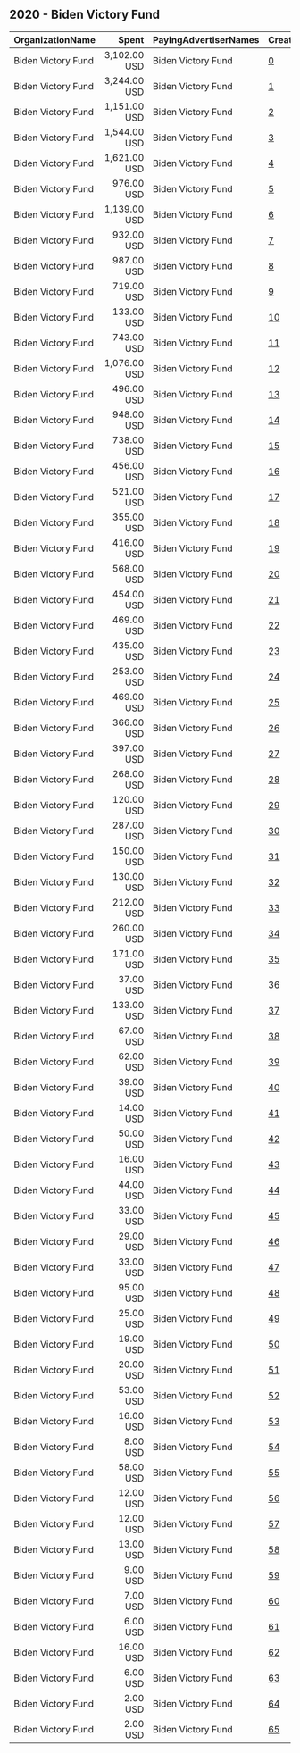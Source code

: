 ## 2020 - Biden Victory Fund 
|OrganizationName|Spent|PayingAdvertiserNames|CreativeUrls|Impressions|Genders|AgeBrackets|CountryCodes|BillingAddresses|CandidateBallotInformation|
|:---|---:|:---|:---|---:|:---|:---|:---|:---|:---|
|Biden Victory Fund|3,102.00 USD|Biden Victory Fund|[0](https://www.snap.com/political-ads/asset/d95e1d5dde98baa3f626d103ccd83d41a7a952434d83823c3875fc55f99d2b14?mediaType=png)|947,412||20+|united states|"430 South Capitol Street SE,Washington,20003,US"|Biden Victory Fund|
|Biden Victory Fund|3,244.00 USD|Biden Victory Fund|[1](https://www.snap.com/political-ads/asset/cc3e1587ecaffd19c59452a584100d831f7e13bb3f6e134cfc2ef09bd44cb594?mediaType=png)|832,474||25+|united states|"430 South Capitol Street SE,Washington,20003,US"|Biden Victory Fund|
|Biden Victory Fund|1,151.00 USD|Biden Victory Fund|[2](https://www.snap.com/political-ads/asset/532331901c9dc4de1202e26ee195b0317f338b69703534d9c8f9997f4b1b8c3a?mediaType=mp4)|509,720||18+|united states|"430 South Capitol Street SE,Washington,20003,US"|Biden Victory Fund|
|Biden Victory Fund|1,544.00 USD|Biden Victory Fund|[3](https://www.snap.com/political-ads/asset/cc3e1587ecaffd19c59452a584100d831f7e13bb3f6e134cfc2ef09bd44cb594?mediaType=png)|508,510||20+|united states|"430 South Capitol Street SE,Washington,20003,US"|Biden Victory Fund|
|Biden Victory Fund|1,621.00 USD|Biden Victory Fund|[4](https://www.snap.com/political-ads/asset/d95e1d5dde98baa3f626d103ccd83d41a7a952434d83823c3875fc55f99d2b14?mediaType=png)|486,114||20+|united states|"430 South Capitol Street SE,Washington,20003,US"|Biden Victory Fund|
|Biden Victory Fund|976.00 USD|Biden Victory Fund|[5](https://www.snap.com/political-ads/asset/532331901c9dc4de1202e26ee195b0317f338b69703534d9c8f9997f4b1b8c3a?mediaType=mp4)|470,783||18+|united states|"430 South Capitol Street SE,Washington,20003,US"|Biden Victory Fund|
|Biden Victory Fund|1,139.00 USD|Biden Victory Fund|[6](https://www.snap.com/political-ads/asset/532331901c9dc4de1202e26ee195b0317f338b69703534d9c8f9997f4b1b8c3a?mediaType=mp4)|468,908||18+|united states|"430 South Capitol Street SE,Washington,20003,US"|Biden Victory Fund|
|Biden Victory Fund|932.00 USD|Biden Victory Fund|[7](https://www.snap.com/political-ads/asset/a073a8439b5c3297fb429615430489291d5d70aee7ea0065c39593d9db954a94?mediaType=mp4)|440,864||18+|united states|"430 South Capitol Street SE,Washington,20003,US"|Biden Victory Fund|
|Biden Victory Fund|987.00 USD|Biden Victory Fund|[8](https://www.snap.com/political-ads/asset/532331901c9dc4de1202e26ee195b0317f338b69703534d9c8f9997f4b1b8c3a?mediaType=mp4)|339,569||23+|united states|"430 South Capitol Street SE,Washington,20003,US"|Biden Victory Fund|
|Biden Victory Fund|719.00 USD|Biden Victory Fund|[9](https://www.snap.com/political-ads/asset/532331901c9dc4de1202e26ee195b0317f338b69703534d9c8f9997f4b1b8c3a?mediaType=mp4)|308,532||18+|united states|"430 South Capitol Street SE,Washington,20003,US"|Biden Victory Fund|
|Biden Victory Fund|133.00 USD|Biden Victory Fund|[10](https://www.snap.com/political-ads/asset/1ba7fbab3f244ea4db0e52855969fd50ee2ba30c04b261d22fd6dca4cc79ec45?mediaType=png)|278,100||18+|united states|"430 South Capitol Street SE,Washington,20003,US"|Biden Victory Fund|
|Biden Victory Fund|743.00 USD|Biden Victory Fund|[11](https://www.snap.com/political-ads/asset/cc3e1587ecaffd19c59452a584100d831f7e13bb3f6e134cfc2ef09bd44cb594?mediaType=png)|263,644||20+|united states|"430 South Capitol Street SE,Washington,20003,US"|Biden Victory Fund|
|Biden Victory Fund|1,076.00 USD|Biden Victory Fund|[12](https://www.snap.com/political-ads/asset/a073a8439b5c3297fb429615430489291d5d70aee7ea0065c39593d9db954a94?mediaType=mp4)|257,655||18+|united states|"430 South Capitol Street SE,Washington,20003,US"|Biden Victory Fund|
|Biden Victory Fund|496.00 USD|Biden Victory Fund|[13](https://www.snap.com/political-ads/asset/a073a8439b5c3297fb429615430489291d5d70aee7ea0065c39593d9db954a94?mediaType=mp4)|231,359||18+|united states|"430 South Capitol Street SE,Washington,20003,US"|Biden Victory Fund|
|Biden Victory Fund|948.00 USD|Biden Victory Fund|[14](https://www.snap.com/political-ads/asset/532331901c9dc4de1202e26ee195b0317f338b69703534d9c8f9997f4b1b8c3a?mediaType=mp4)|219,291||18+|united states|"430 South Capitol Street SE,Washington,20003,US"|Biden Victory Fund|
|Biden Victory Fund|738.00 USD|Biden Victory Fund|[15](https://www.snap.com/political-ads/asset/a073a8439b5c3297fb429615430489291d5d70aee7ea0065c39593d9db954a94?mediaType=mp4)|187,557||18+|united states|"430 South Capitol Street SE,Washington,20003,US"|Biden Victory Fund|
|Biden Victory Fund|456.00 USD|Biden Victory Fund|[16](https://www.snap.com/political-ads/asset/a073a8439b5c3297fb429615430489291d5d70aee7ea0065c39593d9db954a94?mediaType=mp4)|177,690||18+|united states|"430 South Capitol Street SE,Washington,20003,US"|Biden Victory Fund|
|Biden Victory Fund|521.00 USD|Biden Victory Fund|[17](https://www.snap.com/political-ads/asset/a073a8439b5c3297fb429615430489291d5d70aee7ea0065c39593d9db954a94?mediaType=mp4)|171,808||18+|united states|"430 South Capitol Street SE,Washington,20003,US"|Biden Victory Fund|
|Biden Victory Fund|355.00 USD|Biden Victory Fund|[18](https://www.snap.com/political-ads/asset/532331901c9dc4de1202e26ee195b0317f338b69703534d9c8f9997f4b1b8c3a?mediaType=mp4)|131,984||18+|united states|"430 South Capitol Street SE,Washington,20003,US"|Biden Victory Fund|
|Biden Victory Fund|416.00 USD|Biden Victory Fund|[19](https://www.snap.com/political-ads/asset/532331901c9dc4de1202e26ee195b0317f338b69703534d9c8f9997f4b1b8c3a?mediaType=mp4)|131,960||18+|united states|"430 South Capitol Street SE,Washington,20003,US"|Biden Victory Fund|
|Biden Victory Fund|568.00 USD|Biden Victory Fund|[20](https://www.snap.com/political-ads/asset/a073a8439b5c3297fb429615430489291d5d70aee7ea0065c39593d9db954a94?mediaType=mp4)|129,292||18+|united states|"430 South Capitol Street SE,Washington,20003,US"|Biden Victory Fund|
|Biden Victory Fund|454.00 USD|Biden Victory Fund|[21](https://www.snap.com/political-ads/asset/a073a8439b5c3297fb429615430489291d5d70aee7ea0065c39593d9db954a94?mediaType=mp4)|121,681||18+|united states|"430 South Capitol Street SE,Washington,20003,US"|Biden Victory Fund|
|Biden Victory Fund|469.00 USD|Biden Victory Fund|[22](https://www.snap.com/political-ads/asset/a073a8439b5c3297fb429615430489291d5d70aee7ea0065c39593d9db954a94?mediaType=mp4)|116,140||23+|united states|"430 South Capitol Street SE,Washington,20003,US"|Biden Victory Fund|
|Biden Victory Fund|435.00 USD|Biden Victory Fund|[23](https://www.snap.com/political-ads/asset/d95e1d5dde98baa3f626d103ccd83d41a7a952434d83823c3875fc55f99d2b14?mediaType=png)|109,847||25+|united states|"430 South Capitol Street SE,Washington,20003,US"|Biden Victory Fund|
|Biden Victory Fund|253.00 USD|Biden Victory Fund|[24](https://www.snap.com/political-ads/asset/a073a8439b5c3297fb429615430489291d5d70aee7ea0065c39593d9db954a94?mediaType=mp4)|109,714||18+|united states|"430 South Capitol Street SE,Washington,20003,US"|Biden Victory Fund|
|Biden Victory Fund|469.00 USD|Biden Victory Fund|[25](https://www.snap.com/political-ads/asset/532331901c9dc4de1202e26ee195b0317f338b69703534d9c8f9997f4b1b8c3a?mediaType=mp4)|108,756||18+|united states|"430 South Capitol Street SE,Washington,20003,US"|Biden Victory Fund|
|Biden Victory Fund|366.00 USD|Biden Victory Fund|[26](https://www.snap.com/political-ads/asset/532331901c9dc4de1202e26ee195b0317f338b69703534d9c8f9997f4b1b8c3a?mediaType=mp4)|105,264||18+|united states|"430 South Capitol Street SE,Washington,20003,US"|Biden Victory Fund|
|Biden Victory Fund|397.00 USD|Biden Victory Fund|[27](https://www.snap.com/political-ads/asset/a073a8439b5c3297fb429615430489291d5d70aee7ea0065c39593d9db954a94?mediaType=mp4)|103,506||18+|united states|"430 South Capitol Street SE,Washington,20003,US"|Biden Victory Fund|
|Biden Victory Fund|268.00 USD|Biden Victory Fund|[28](https://www.snap.com/political-ads/asset/cc3e1587ecaffd19c59452a584100d831f7e13bb3f6e134cfc2ef09bd44cb594?mediaType=png)|102,719||20+|united states|"430 South Capitol Street SE,Washington,20003,US"|Biden Victory Fund|
|Biden Victory Fund|120.00 USD|Biden Victory Fund|[29](https://www.snap.com/political-ads/asset/7cfae03afa8768c2e6264eb24d8a4a3bbaef0ea4ae873180fce2b374aa5b99d7?mediaType=png)|98,514||18+|united states|"430 South Capitol Street SE,Washington,20003,US"|Biden Victory Fund|
|Biden Victory Fund|287.00 USD|Biden Victory Fund|[30](https://www.snap.com/political-ads/asset/d95e1d5dde98baa3f626d103ccd83d41a7a952434d83823c3875fc55f99d2b14?mediaType=png)|86,238||20+|united states|"430 South Capitol Street SE,Washington,20003,US"|Biden Victory Fund|
|Biden Victory Fund|150.00 USD|Biden Victory Fund|[31](https://www.snap.com/political-ads/asset/7cfae03afa8768c2e6264eb24d8a4a3bbaef0ea4ae873180fce2b374aa5b99d7?mediaType=png)|84,276||18+|united states|"430 South Capitol Street SE,Washington,20003,US"|Biden Victory Fund|
|Biden Victory Fund|130.00 USD|Biden Victory Fund|[32](https://www.snap.com/political-ads/asset/7cfae03afa8768c2e6264eb24d8a4a3bbaef0ea4ae873180fce2b374aa5b99d7?mediaType=png)|83,038||18+|united states|"430 South Capitol Street SE,Washington,20003,US"|Biden Victory Fund|
|Biden Victory Fund|212.00 USD|Biden Victory Fund|[33](https://www.snap.com/political-ads/asset/a073a8439b5c3297fb429615430489291d5d70aee7ea0065c39593d9db954a94?mediaType=mp4)|62,614||18+|united states|"430 South Capitol Street SE,Washington,20003,US"|Biden Victory Fund|
|Biden Victory Fund|260.00 USD|Biden Victory Fund|[34](https://www.snap.com/political-ads/asset/532331901c9dc4de1202e26ee195b0317f338b69703534d9c8f9997f4b1b8c3a?mediaType=mp4)|61,518||18+|united states|"430 South Capitol Street SE,Washington,20003,US"|Biden Victory Fund|
|Biden Victory Fund|171.00 USD|Biden Victory Fund|[35](https://www.snap.com/political-ads/asset/e233142946dae64c4526548af790ac2e27ebb9a83f49db0bdd1d74682ee33965?mediaType=png)|56,751||25+|united states|"430 South Capitol Street SE,Washington,20003,US"|Biden Victory Fund|
|Biden Victory Fund|37.00 USD|Biden Victory Fund|[36](https://www.snap.com/political-ads/asset/a1d943f9c6d31cde16ad759952b1f1cbda77e1bed37c10775d7a23d61c3e5949?mediaType=png)|48,772||18+|united states|"430 South Capitol Street SE,Washington,20003,US"|Biden Victory Fund|
|Biden Victory Fund|133.00 USD|Biden Victory Fund|[37](https://www.snap.com/political-ads/asset/532331901c9dc4de1202e26ee195b0317f338b69703534d9c8f9997f4b1b8c3a?mediaType=mp4)|42,557||18+|united states|"430 South Capitol Street SE,Washington,20003,US"|Biden Victory Fund|
|Biden Victory Fund|67.00 USD|Biden Victory Fund|[38](https://www.snap.com/political-ads/asset/7cfae03afa8768c2e6264eb24d8a4a3bbaef0ea4ae873180fce2b374aa5b99d7?mediaType=png)|37,167||23+|united states|"430 South Capitol Street SE,Washington,20003,US"|Biden Victory Fund|
|Biden Victory Fund|62.00 USD|Biden Victory Fund|[39](https://www.snap.com/political-ads/asset/c56cefb4168ead65739c59f2da6bb93679557056dc3be4a15469e65e7cff23a4?mediaType=png)|28,364||20+|united states|"430 South Capitol Street SE,Washington,20003,US"|Biden Victory Fund|
|Biden Victory Fund|39.00 USD|Biden Victory Fund|[40](https://www.snap.com/political-ads/asset/c56cefb4168ead65739c59f2da6bb93679557056dc3be4a15469e65e7cff23a4?mediaType=png)|23,088||20+|united states|"430 South Capitol Street SE,Washington,20003,US"|Biden Victory Fund|
|Biden Victory Fund|14.00 USD|Biden Victory Fund|[41](https://www.snap.com/political-ads/asset/7cfae03afa8768c2e6264eb24d8a4a3bbaef0ea4ae873180fce2b374aa5b99d7?mediaType=png)|22,770||18+|united states|"430 South Capitol Street SE,Washington,20003,US"|Biden Victory Fund|
|Biden Victory Fund|50.00 USD|Biden Victory Fund|[42](https://www.snap.com/political-ads/asset/a1d943f9c6d31cde16ad759952b1f1cbda77e1bed37c10775d7a23d61c3e5949?mediaType=png)|20,176||23+|united states|"430 South Capitol Street SE,Washington,20003,US"|Biden Victory Fund|
|Biden Victory Fund|16.00 USD|Biden Victory Fund|[43](https://www.snap.com/political-ads/asset/a1d943f9c6d31cde16ad759952b1f1cbda77e1bed37c10775d7a23d61c3e5949?mediaType=png)|19,818||18+|united states|"430 South Capitol Street SE,Washington,20003,US"|Biden Victory Fund|
|Biden Victory Fund|44.00 USD|Biden Victory Fund|[44](https://www.snap.com/political-ads/asset/1ba7fbab3f244ea4db0e52855969fd50ee2ba30c04b261d22fd6dca4cc79ec45?mediaType=png)|16,442||23+|united states|"430 South Capitol Street SE,Washington,20003,US"|Biden Victory Fund|
|Biden Victory Fund|33.00 USD|Biden Victory Fund|[45](https://www.snap.com/political-ads/asset/e233142946dae64c4526548af790ac2e27ebb9a83f49db0bdd1d74682ee33965?mediaType=png)|15,670||20+|united states|"430 South Capitol Street SE,Washington,20003,US"|Biden Victory Fund|
|Biden Victory Fund|29.00 USD|Biden Victory Fund|[46](https://www.snap.com/political-ads/asset/e233142946dae64c4526548af790ac2e27ebb9a83f49db0bdd1d74682ee33965?mediaType=png)|13,972||20+|united states|"430 South Capitol Street SE,Washington,20003,US"|Biden Victory Fund|
|Biden Victory Fund|33.00 USD|Biden Victory Fund|[47](https://www.snap.com/political-ads/asset/e233142946dae64c4526548af790ac2e27ebb9a83f49db0bdd1d74682ee33965?mediaType=png)|13,807||20+|united states|"430 South Capitol Street SE,Washington,20003,US"|Biden Victory Fund|
|Biden Victory Fund|95.00 USD|Biden Victory Fund|[48](https://www.snap.com/political-ads/asset/7cfae03afa8768c2e6264eb24d8a4a3bbaef0ea4ae873180fce2b374aa5b99d7?mediaType=png)|13,290||18+|united states|"430 South Capitol Street SE,Washington,20003,US"|Biden Victory Fund|
|Biden Victory Fund|25.00 USD|Biden Victory Fund|[49](https://www.snap.com/political-ads/asset/a1d943f9c6d31cde16ad759952b1f1cbda77e1bed37c10775d7a23d61c3e5949?mediaType=png)|12,699||18+|united states|"430 South Capitol Street SE,Washington,20003,US"|Biden Victory Fund|
|Biden Victory Fund|19.00 USD|Biden Victory Fund|[50](https://www.snap.com/political-ads/asset/cc3e1587ecaffd19c59452a584100d831f7e13bb3f6e134cfc2ef09bd44cb594?mediaType=png)|10,044||20+|united states|"430 South Capitol Street SE,Washington,20003,US"|Biden Victory Fund|
|Biden Victory Fund|20.00 USD|Biden Victory Fund|[51](https://www.snap.com/political-ads/asset/e233142946dae64c4526548af790ac2e27ebb9a83f49db0bdd1d74682ee33965?mediaType=png)|8,326||20+|united states|"430 South Capitol Street SE,Washington,20003,US"|Biden Victory Fund|
|Biden Victory Fund|53.00 USD|Biden Victory Fund|[52](https://www.snap.com/political-ads/asset/c56cefb4168ead65739c59f2da6bb93679557056dc3be4a15469e65e7cff23a4?mediaType=png)|7,608||20+|united states|"430 South Capitol Street SE,Washington,20003,US"|Biden Victory Fund|
|Biden Victory Fund|16.00 USD|Biden Victory Fund|[53](https://www.snap.com/political-ads/asset/c56cefb4168ead65739c59f2da6bb93679557056dc3be4a15469e65e7cff23a4?mediaType=png)|6,429||25+|united states|"430 South Capitol Street SE,Washington,20003,US"|Biden Victory Fund|
|Biden Victory Fund|8.00 USD|Biden Victory Fund|[54](https://www.snap.com/political-ads/asset/1ba7fbab3f244ea4db0e52855969fd50ee2ba30c04b261d22fd6dca4cc79ec45?mediaType=png)|6,395||18+|united states|"430 South Capitol Street SE,Washington,20003,US"|Biden Victory Fund|
|Biden Victory Fund|58.00 USD|Biden Victory Fund|[55](https://www.snap.com/political-ads/asset/1ba7fbab3f244ea4db0e52855969fd50ee2ba30c04b261d22fd6dca4cc79ec45?mediaType=png)|6,386||18+|united states|"430 South Capitol Street SE,Washington,20003,US"|Biden Victory Fund|
|Biden Victory Fund|12.00 USD|Biden Victory Fund|[56](https://www.snap.com/political-ads/asset/1ba7fbab3f244ea4db0e52855969fd50ee2ba30c04b261d22fd6dca4cc79ec45?mediaType=png)|6,295||18+|united states|"430 South Capitol Street SE,Washington,20003,US"|Biden Victory Fund|
|Biden Victory Fund|12.00 USD|Biden Victory Fund|[57](https://www.snap.com/political-ads/asset/d95e1d5dde98baa3f626d103ccd83d41a7a952434d83823c3875fc55f99d2b14?mediaType=png)|6,269||20+|united states|"430 South Capitol Street SE,Washington,20003,US"|Biden Victory Fund|
|Biden Victory Fund|13.00 USD|Biden Victory Fund|[58](https://www.snap.com/political-ads/asset/c56cefb4168ead65739c59f2da6bb93679557056dc3be4a15469e65e7cff23a4?mediaType=png)|5,782||20+|united states|"430 South Capitol Street SE,Washington,20003,US"|Biden Victory Fund|
|Biden Victory Fund|9.00 USD|Biden Victory Fund|[59](https://www.snap.com/political-ads/asset/1ba7fbab3f244ea4db0e52855969fd50ee2ba30c04b261d22fd6dca4cc79ec45?mediaType=png)|5,144||18+|united states|"430 South Capitol Street SE,Washington,20003,US"|Biden Victory Fund|
|Biden Victory Fund|7.00 USD|Biden Victory Fund|[60](https://www.snap.com/political-ads/asset/a1d943f9c6d31cde16ad759952b1f1cbda77e1bed37c10775d7a23d61c3e5949?mediaType=png)|4,722||18+|united states|"430 South Capitol Street SE,Washington,20003,US"|Biden Victory Fund|
|Biden Victory Fund|6.00 USD|Biden Victory Fund|[61](https://www.snap.com/political-ads/asset/c56cefb4168ead65739c59f2da6bb93679557056dc3be4a15469e65e7cff23a4?mediaType=png)|2,651||20+|united states|"430 South Capitol Street SE,Washington,20003,US"|Biden Victory Fund|
|Biden Victory Fund|16.00 USD|Biden Victory Fund|[62](https://www.snap.com/political-ads/asset/a1d943f9c6d31cde16ad759952b1f1cbda77e1bed37c10775d7a23d61c3e5949?mediaType=png)|2,553||18+|united states|"430 South Capitol Street SE,Washington,20003,US"|Biden Victory Fund|
|Biden Victory Fund|6.00 USD|Biden Victory Fund|[63](https://www.snap.com/political-ads/asset/cc3e1587ecaffd19c59452a584100d831f7e13bb3f6e134cfc2ef09bd44cb594?mediaType=png)|988||20+|united states|"430 South Capitol Street SE,Washington,20003,US"|Biden Victory Fund|
|Biden Victory Fund|2.00 USD|Biden Victory Fund|[64](https://www.snap.com/political-ads/asset/d95e1d5dde98baa3f626d103ccd83d41a7a952434d83823c3875fc55f99d2b14?mediaType=png)|356||20+|united states|"430 South Capitol Street SE,Washington,20003,US"|Biden Victory Fund|
|Biden Victory Fund|2.00 USD|Biden Victory Fund|[65](https://www.snap.com/political-ads/asset/e233142946dae64c4526548af790ac2e27ebb9a83f49db0bdd1d74682ee33965?mediaType=png)|324||20+|united states|"430 South Capitol Street SE,Washington,20003,US"|Biden Victory Fund|

